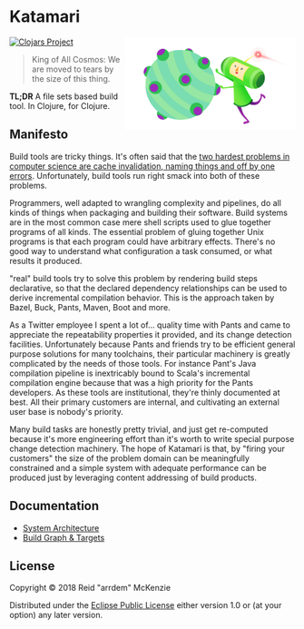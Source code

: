 # Katamari
<img align="right" src="/etc/katamari.jpg" width=300/>

[![Clojars Project](http://clojars.org/me.arrdem/katamari/latest-version.svg)](https://clojars.org/me.arrdem/katamari)

> King of All Cosmos: We are moved to tears by the size of this thing.

**TL;DR** A file sets based build tool. In Clojure, for Clojure.

## Manifesto

Build tools are tricky things.
It's often said that the [two hardest problems in computer science are cache invalidation, naming things and off by one errors](https://twitter.com/codinghorror/status/506010907021828096).
Unfortunately, build tools run right smack into both of these problems.

Programmers, well adapted to wrangling complexity and pipelines, do all kinds of things when packaging and building their software.
Build systems are in the most common case mere shell scripts used to glue together programs of all kinds.
The essential problem of gluing together Unix programs is that each program could have arbitrary effects.
There's no good way to understand what configuration a task consumed, or what results it produced.

"real" build tools try to solve this problem by rendering build steps declarative, so that the declared dependency relationships can be used to derive incremental compilation behavior.
This is the approach taken by Bazel, Buck, Pants, Maven, Boot and more.

As a Twitter employee I spent a lot of...
quality time with Pants and came to appreciate the repeatability properties it provided, and its change detection facilities.
Unfortunately because Pants and friends try to be efficient general purpose solutions for many toolchains, their particular machinery is greatly complicated by the needs of those tools.
For instance Pant's Java compilation pipeline is inextricably bound to Scala's incremental compilation engine because that was a high priority for the Pants developers.
As these tools are institutional, they're thinly documented at best.
All their primary customers are internal, and cultivating an external user base is nobody's priority.

Many build tasks are honestly pretty trivial, and just get re-computed because it's more engineering effort than it's worth to write special purpose change detection machinery.
The hope of Katamari is that, by "firing your customers" the size of the problem domain can be meaningfully constrained and a simple system with adequate performance can be produced just by leveraging content addressing of build products.

## Documentation

- [System Architecture](/docs/system-architecture.md)
- [Build Graph & Targets](/docs/build-graph.md)

## License

Copyright © 2018 Reid "arrdem" McKenzie

Distributed under the [Eclipse Public License](/LICENSE) either version 1.0 or (at your option) any later version.
